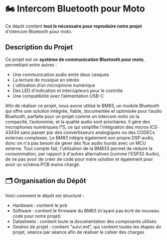 # 🏍️ Intercom Bluetooth pour Moto

Ce dépôt contient **tout le nécessaire pour reproduire notre projet** d'intercom Bluetooth pour moto. 

## Description du Projet

Ce projet est un **système de communication Bluetooth pour moto**, permettant entre autres :
- Une communication audio entre deux casques
- La lecture de musique en stéréo
- L’utilisation d’un microphone numérique
- Des LED d'indication et interrupteurs pour le contrôle
- Une compatibilité avec l’alimentation USB-C

Afin de réaliser ce projet, nous avons utilisé le BM83, un module Bluetooth qui offre une solution intégrée, fiable, documentée et optimisée pour l’audio Bluetooth, parfaite pour un projet comme un intercom moto où la compacité, l’autonomie, et la qualité audio sont prioritaires. Il gère des microphones numériques I²S, ce qui simplifie l'intégration des micros ICS-43434 sans passer par des convertisseurs analogiques ou des CODECs externes complexes. Le BM83 intègre également son propre DSP audio, donc on n'a pas besoin de gérer des flux audio lourds avec un MCU externe.
Tout compte fait, l'utilisation de la BM833 permet de réduire la consommation, par rapport à d'autres alternatives (comme l'ESP32 Audio), de ne pas avoir de créer de code pour notre solution et également pour avoir un schéma PCB moins chargé.


## 🗂️ Organisation du Dépôt

Voici comment le dépôt est structuré :
 - Hardware : contient le pcb
 - Software : contient le firmware du BM83 (n'ayant pas écrit de nouveau code pour notre projet)
 - Datasheets : contient toute la documentation des composants utilisés
 - Gestion de projet : contient "suivi.md", qui contient toutes les étapes du projet, séance par séance afin de réaliser le cahier des charges


 



